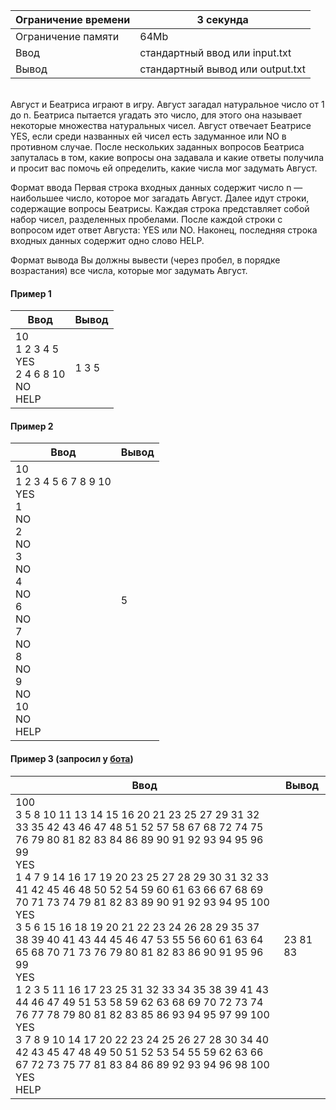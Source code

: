 | Ограничение времени 	| 3 секунда                        	|
|---------------------	|----------------------------------	|
| Ограничение памяти  	| 64Mb                             	|
| Ввод                	| стандартный ввод или input.txt   	|
| Вывод               	| стандартный вывод или output.txt 	|

\
Август и Беатриса играют в игру. Август загадал натуральное число от 1 до n. Беатриса пытается угадать это число, для этого она называет некоторые множества натуральных чисел. Август отвечает Беатрисе YES, если среди названных ей чисел есть задуманное или NO в противном случае. После нескольких заданных вопросов Беатриса запуталась в том, какие вопросы она задавала и какие ответы получила и просит вас помочь ей определить, какие числа мог задумать Август.

Формат ввода
Первая строка входных данных содержит число n — наибольшее число, которое мог загадать Август. Далее идут строки, содержащие вопросы Беатрисы. Каждая строка представляет собой набор чисел, разделенных пробелами. После каждой строки с вопросом идет ответ Августа: YES или NO. Наконец, последняя строка входных данных содержит одно слово HELP.

Формат вывода
Вы должны вывести (через пробел, в порядке возрастания) все числа, которые мог задумать Август.

#### Пример 1 ####

| Ввод                   	| Вывод 	|
|------------------------	|-------	|
| 10 <br /> 1 2 3 4 5 <br /> YES <br /> 2 4 6 8 10 <br /> NO <br /> HELP	| 1 3 5   	|

#### Пример 2 ####

| Ввод                   	| Вывод 	|
|------------------------	|-------	|
| 10 <br /> 1 2 3 4 5 6 7 8 9 10 <br /> YES <br /> 1 <br /> NO <br /> 2 <br /> NO <br /> 3 <br /> NO <br /> 4 <br /> NO <br /> 6 <br /> NO <br /> 7 <br /> NO <br /> 8 <br /> NO <br /> 9 <br /> NO <br /> 10 <br /> NO <br /> HELP	| 5   	|

#### Пример 3  (запросил у [бота](https://t.me/gettestfromcontestbot)) ####

| Ввод                   	| Вывод 	|
|------------------------	|-------	|
|  100 <br />  3 5 8 10 11 13 14 15 16 20 21 23 25 27 29 31 32 33 35 42 43 46 47 48 51 52 57 58 67 68 72 74 75 76 79 80 81 82 83 84 86 89 90 91 92 93 94 95 96 99 <br />  YES <br />  1 4 7 9 14 16 17 19 20 23 25 27 28 29 30 31 32 33 41 42 45 46 48 50 52 54 59 60 61 63 66 67 68 69 70 71 73 74 79 81 82 83 89 90 91 92 93 94 95 100 <br />  YES <br />  3 5 6 15 16 18 19 20 21 22 23 24 26 28 29 35 37 38 39 40 41 43 44 45 46 47 53 55 56 60 61 63 64 65 68 70 71 73 76 79 80 81 82 83 86 90 91 95 96 99 <br />  YES <br />  1 2 3 5 11 16 17 23 25 31 32 33 34 35 38 39 41 43 44 46 47 49 51 53 58 59 62 63 68 69 70 72 73 74 76 77 78 79 80 81 82 83 85 86 93 94 95 97 99 100 <br />  YES <br />  3 7 8 9 10 14 17 20 22 23 24 25 26 27 28 30 34 40 42 43 45 47 48 49 50 51 52 53 54 55 59 62 63 66 67 72 73 75 77 81 83 84 86 89 92 93 94 96 98 100 <br /> YES <br />  HELP <br />  | 23 81 83     	|
